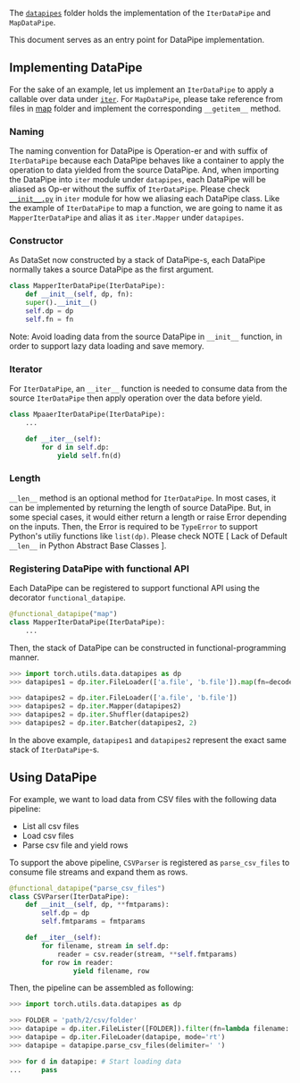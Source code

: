 The [`datapipes`](https://github.com/pytorch/pytorch/tree/master/torch/utils/data/datapipes) folder holds the implementation of the `IterDataPipe` and `MapDataPipe`.

This document serves as an entry point for DataPipe implementation.

## Implementing DataPipe
For the sake of an example, let us implement an `IterDataPipe` to apply a callable over data under [`iter`](https://github.com/pytorch/pytorch/tree/master/torch/utils/data/datapipes/iter).
For `MapDataPipe`, please take reference from files in [map](https://github.com/pytorch/pytorch/tree/master/torch/utils/data/datapipes/map) folder and implement the corresponding `__getitem__` method.

### Naming
The naming convention for DataPipe is Operation-er and with suffix of `IterDataPipe` because each DataPipe behaves like a container to apply the operation to data yielded from the source DataPipe. 
And, when importing the DataPipe into `iter` module under `datapipes`, each DataPipe will be aliased as Op-er without the suffix of `IterDataPipe`. 
Please check [`__init__.py`](https://github.com/pytorch/pytorch/blob/master/torch/utils/data/datapipes/iter/__init__.py) in `iter` module for how we aliasing each DataPipe class.
Like the example of `IterDataPipe` to map a function, we are going to name it as `MapperIterDataPipe` and alias it as `iter.Mapper` under `datapipes`.

### Constructor
As DataSet now constructed by a stack of DataPipe-s, each DataPipe normally takes a source DataPipe as the first argument.
```py
class MapperIterDataPipe(IterDataPipe):
    def __init__(self, dp, fn):
	super().__init__()
	self.dp = dp
	self.fn = fn
```
Note: Avoid loading data from the source DataPipe in `__init__` function, in order to support lazy data loading and save memory.

### Iterator
For `IterDataPipe`, an `__iter__` function is needed to consume data from the source `IterDataPipe` then apply operation over the data before yield.
```py
class MpaaerIterDataPipe(IterDataPipe):
    ...

    def __iter__(self):
        for d in self.dp:
            yield self.fn(d)
```

### Length
`__len__` method is an optional method for `IterDataPipe`. In most cases, it can be implemented by returning the length of source DataPipe. 
But, in some special cases, it would either return a length or raise Error depending on the inputs. 
Then, the Error is required to be `TypeError` to support Python's utiliy functions like `list(dp)`. 
Please check NOTE [ Lack of Default `__len__` in Python Abstract Base Classes ].

### Registering DataPipe with functional API
Each DataPipe can be registered to support functional API using the decorator `functional_datapipe`.
```py
@functional_datapipe("map")
class MapperIterDataPipe(IterDataPipe):
    ...
```
Then, the stack of DataPipe can be constructed in functional-programming manner.
```py
>>> import torch.utils.data.datapipes as dp
>>> datapipes1 = dp.iter.FileLoader(['a.file', 'b.file']).map(fn=decoder).shuffle().batch(2)

>>> datapipes2 = dp.iter.FileLoader(['a.file', 'b.file'])
>>> datapipes2 = dp.iter.Mapper(datapipes2)
>>> datapipes2 = dp.iter.Shuffler(datapipes2)
>>> datapipes2 = dp.iter.Batcher(datapipes2, 2)
```
In the above example, `datapipes1` and `datapipes2` represent the exact same stack of `IterDataPipe`-s.

## Using DataPipe
For example, we want to load data from CSV files with the following data pipeline:
- List all csv files
- Load csv files
- Parse csv file and yield rows

To support the above pipeline, `CSVParser` is registered as `parse_csv_files` to consume file streams and expand them as rows.
```py
@functional_datapipe("parse_csv_files")
class CSVParser(IterDataPipe):
    def __init__(self, dp, **fmtparams):
        self.dp = dp
        self.fmtparams = fmtparams

    def __iter__(self):
        for filename, stream in self.dp:
            reader = csv.reader(stream, **self.fmtparams)
	    for row in reader:
                yield filename, row
```
Then, the pipeline can be assembled as following:
```py
>>> import torch.utils.data.datapipes as dp

>>> FOLDER = 'path/2/csv/folder'
>>> datapipe = dp.iter.FileLister([FOLDER]).filter(fn=lambda filename: filename.endswith('.csv'))
>>> datapipe = dp.iter.FileLoader(datapipe, mode='rt')
>>> datapipe = datapipe.parse_csv_files(delimiter=' ')

>>> for d in datapipe: # Start loading data
...     pass
```
